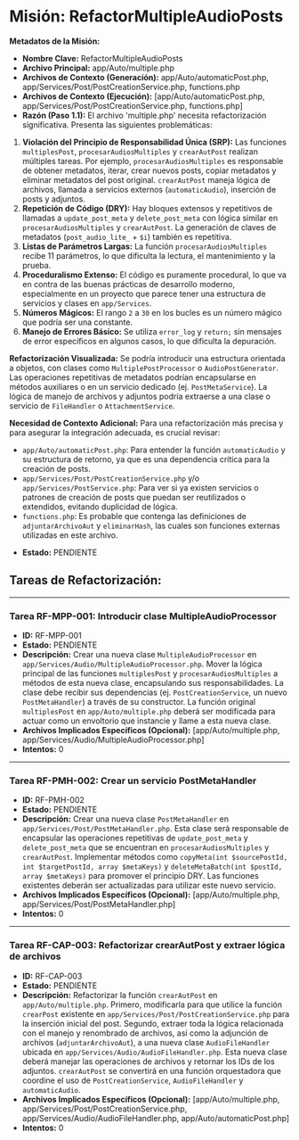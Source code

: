 # Misión: RefactorMultipleAudioPosts

**Metadatos de la Misión:**
- **Nombre Clave:** RefactorMultipleAudioPosts
- **Archivo Principal:** app/Auto/multiple.php
- **Archivos de Contexto (Generación):** app/Auto/automaticPost.php, app/Services/Post/PostCreationService.php, functions.php
- **Archivos de Contexto (Ejecución):** [app/Auto/automaticPost.php, app/Services/Post/PostCreationService.php, functions.php]
- **Razón (Paso 1.1):** El archivo 'multiple.php' necesita refactorización significativa. Presenta las siguientes problemáticas:

1.  **Violación del Principio de Responsabilidad Única (SRP):** Las funciones `multiplesPost`, `procesarAudiosMultiples` y `crearAutPost` realizan múltiples tareas. Por ejemplo, `procesarAudiosMultiples` es responsable de obtener metadatos, iterar, crear nuevos posts, copiar metadatos y eliminar metadatos del post original. `crearAutPost` maneja lógica de archivos, llamada a servicios externos (`automaticAudio`), inserción de posts y adjuntos.
2.  **Repetición de Código (DRY):** Hay bloques extensos y repetitivos de llamadas a `update_post_meta` y `delete_post_meta` con lógica similar en `procesarAudiosMultiples` y `crearAutPost`. La generación de claves de metadatos (`post_audio_lite_` + `$i`) también es repetitiva.
3.  **Listas de Parámetros Largas:** La función `procesarAudiosMultiples` recibe 11 parámetros, lo que dificulta la lectura, el mantenimiento y la prueba.
4.  **Proceduralismo Extenso:** El código es puramente procedural, lo que va en contra de las buenas prácticas de desarrollo moderno, especialmente en un proyecto que parece tener una estructura de servicios y clases en `app/Services`.
5.  **Números Mágicos:** El rango `2` a `30` en los bucles es un número mágico que podría ser una constante.
6.  **Manejo de Errores Básico:** Se utiliza `error_log` y `return;` sin mensajes de error específicos en algunos casos, lo que dificulta la depuración.

**Refactorización Visualizada:**
Se podría introducir una estructura orientada a objetos, con clases como `MultiplePostProcessor` o `AudioPostGenerator`. Las operaciones repetitivas de metadatos podrían encapsularse en métodos auxiliares o en un servicio dedicado (ej. `PostMetaService`). La lógica de manejo de archivos y adjuntos podría extraerse a una clase o servicio de `FileHandler` o `AttachmentService`.

**Necesidad de Contexto Adicional:**
Para una refactorización más precisa y para asegurar la integración adecuada, es crucial revisar:
*   `app/Auto/automaticPost.php`: Para entender la función `automaticAudio` y su estructura de retorno, ya que es una dependencia crítica para la creación de posts.
*   `app/Services/Post/PostCreationService.php` y/o `app/Services/PostService.php`: Para ver si ya existen servicios o patrones de creación de posts que puedan ser reutilizados o extendidos, evitando duplicidad de lógica.
*   `functions.php`: Es probable que contenga las definiciones de `adjuntarArchivoAut` y `eliminarHash`, las cuales son funciones externas utilizadas en este archivo.
- **Estado:** PENDIENTE

## Tareas de Refactorización:
---
### Tarea RF-MPP-001: Introducir clase MultipleAudioProcessor
- **ID:** RF-MPP-001
- **Estado:** PENDIENTE
- **Descripción:** Crear una nueva clase `MultipleAudioProcessor` en `app/Services/Audio/MultipleAudioProcessor.php`. Mover la lógica principal de las funciones `multiplesPost` y `procesarAudiosMultiples` a métodos de esta nueva clase, encapsulando sus responsabilidades. La clase debe recibir sus dependencias (ej. `PostCreationService`, un nuevo `PostMetaHandler`) a través de su constructor. La función original `multiplesPost` en `app/Auto/multiple.php` deberá ser modificada para actuar como un envoltorio que instancie y llame a esta nueva clase.
- **Archivos Implicados Específicos (Opcional):** [app/Auto/multiple.php, app/Services/Audio/MultipleAudioProcessor.php]
- **Intentos:** 0
---
### Tarea RF-PMH-002: Crear un servicio PostMetaHandler
- **ID:** RF-PMH-002
- **Estado:** PENDIENTE
- **Descripción:** Crear una nueva clase `PostMetaHandler` en `app/Services/Post/PostMetaHandler.php`. Esta clase será responsable de encapsular las operaciones repetitivas de `update_post_meta` y `delete_post_meta` que se encuentran en `procesarAudiosMultiples` y `crearAutPost`. Implementar métodos como `copyMeta(int $sourcePostId, int $targetPostId, array $metaKeys)` y `deleteMetaBatch(int $postId, array $metaKeys)` para promover el principio DRY. Las funciones existentes deberán ser actualizadas para utilizar este nuevo servicio.
- **Archivos Implicados Específicos (Opcional):** [app/Auto/multiple.php, app/Services/Post/PostMetaHandler.php]
- **Intentos:** 0
---
### Tarea RF-CAP-003: Refactorizar crearAutPost y extraer lógica de archivos
- **ID:** RF-CAP-003
- **Estado:** PENDIENTE
- **Descripción:** Refactorizar la función `crearAutPost` en `app/Auto/multiple.php`. Primero, modificarla para que utilice la función `crearPost` existente en `app/Services/Post/PostCreationService.php` para la inserción inicial del post. Segundo, extraer toda la lógica relacionada con el manejo y renombrado de archivos, así como la adjunción de archivos (`adjuntarArchivoAut`), a una nueva clase `AudioFileHandler` ubicada en `app/Services/Audio/AudioFileHandler.php`. Esta nueva clase deberá manejar las operaciones de archivos y retornar los IDs de los adjuntos. `crearAutPost` se convertirá en una función orquestadora que coordine el uso de `PostCreationService`, `AudioFileHandler` y `automaticAudio`.
- **Archivos Implicados Específicos (Opcional):** [app/Auto/multiple.php, app/Services/Post/PostCreationService.php, app/Services/Audio/AudioFileHandler.php, app/Auto/automaticPost.php]
- **Intentos:** 0
